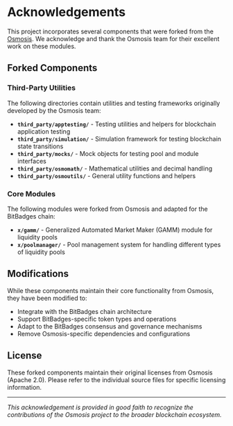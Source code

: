 # Acknowledgements

This project incorporates several components that were forked from the [Osmosis](https://github.com/osmosis-labs/osmosis). We acknowledge and thank the Osmosis team for their excellent work on these modules.

## Forked Components

### Third-Party Utilities

The following directories contain utilities and testing frameworks originally developed by the Osmosis team:

-   **`third_party/apptesting/`** - Testing utilities and helpers for blockchain application testing
-   **`third_party/simulation/`** - Simulation framework for testing blockchain state transitions
-   **`third_party/mocks/`** - Mock objects for testing pool and module interfaces
-   **`third_party/osmomath/`** - Mathematical utilities and decimal handling
-   **`third_party/osmoutils/`** - General utility functions and helpers

### Core Modules

The following modules were forked from Osmosis and adapted for the BitBadges chain:

-   **`x/gamm/`** - Generalized Automated Market Maker (GAMM) module for liquidity pools
-   **`x/poolmanager/`** - Pool management system for handling different types of liquidity pools

## Modifications

While these components maintain their core functionality from Osmosis, they have been modified to:

-   Integrate with the BitBadges chain architecture
-   Support BitBadges-specific token types and operations
-   Adapt to the BitBadges consensus and governance mechanisms
-   Remove Osmosis-specific dependencies and configurations

## License

These forked components maintain their original licenses from Osmosis (Apache 2.0). Please refer to the individual source files for specific licensing information.

---

_This acknowledgement is provided in good faith to recognize the contributions of the Osmosis project to the broader blockchain ecosystem._

